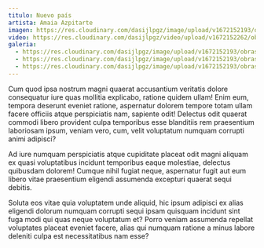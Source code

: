 ```yaml
---
titulo: Nuevo país
artista: Amaia Azpitarte
imagen: https://res.cloudinary.com/dasijlpgz/image/upload/v1672152193/obras/105.jpg
video: https://res.cloudinary.com/dasijlpgz/video/upload/v1672152262/obras/david2.mp4
galeria:
  - https://res.cloudinary.com/dasijlpgz/image/upload/v1672152193/obras/101.jpg
  - https://res.cloudinary.com/dasijlpgz/image/upload/v1672152193/obras/105.jpg
  - https://res.cloudinary.com/dasijlpgz/image/upload/v1672152193/obras/107.jpg
---
```

Cum quod ipsa nostrum magni quaerat accusantium veritatis dolore consequatur iure quas mollitia explicabo, ratione quidem ullam! Enim eum, tempora deserunt eveniet ratione, aspernatur dolorem tempore totam ullam facere officiis atque perspiciatis nam, sapiente odit! Delectus odit quaerat commodi libero provident culpa temporibus esse blanditiis rem praesentium laboriosam ipsum, veniam vero, cum, velit voluptatum numquam corrupti animi adipisci? 

Ad iure numquam perspiciatis atque cupiditate placeat odit magni aliquam ex quasi voluptatibus incidunt temporibus eaque molestiae, delectus quibusdam dolorem! Cumque nihil fugiat neque, aspernatur fugit aut eum libero vitae praesentium eligendi assumenda excepturi quaerat sequi debitis.

Soluta eos vitae quia voluptatem unde aliquid, hic ipsum adipisci ex alias eligendi dolorum numquam corrupti sequi ipsam quisquam incidunt sint fuga modi qui quas neque voluptatum et? Porro veniam assumenda repellat voluptates placeat eveniet facere, alias qui numquam ratione a minus labore deleniti culpa est necessitatibus nam esse?